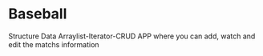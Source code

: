 # Baseball
Structure Data Arraylist-Iterator-CRUD APP where you can add, watch and edit the matchs information

